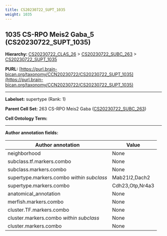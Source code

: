 ```yaml
---
title: CS20230722_SUPT_1035
weight: 1035
---
```

## 1035 CS-RPO Meis2 Gaba_5 (CS20230722_SUPT_1035)
<b>Hierarchy: </b>
[CS20230722_CLAS_26](../CS20230722_CLAS_26) >
[CS20230722_SUBC_263](../CS20230722_SUBC_263) >
[CS20230722_SUPT_1035](../CS20230722_SUPT_1035)

**PURL:** [https://purl.brain-bican.org/taxonomy/CCN20230722/CS20230722_SUPT_1035](https://purl.brain-bican.org/taxonomy/CCN20230722/CS20230722_SUPT_1035)

---


**Labelset:** supertype (Rank: 1)

**Parent Cell Set:** 263 CS-RPO Meis2 Gaba ([CS20230722_SUBC_263](../CS20230722_SUBC_263))



**Cell Ontology Term:** 

[MARKER GENES.]: #


---

[TRANSFERRED ANNOTATIONS.]: #


[AUTHOR ANNOTATION FIELDS.]: #


**Author annotation fields:**

| Author annotation | Value |
|-------------------|-------|
|neighborhood|None|
|subclass.tf.markers.combo|None|
|subclass.markers.combo|None|
|supertype.markers.combo _within subclass_|Mab21l2,Dach2|
|supertype.markers.combo|Cdh23,Otp,Nr4a3|
|anatomical_annotation|None|
|merfish.markers.combo|None|
|cluster.TF.markers.combo|None|
|cluster.markers.combo _within subclass_|None|
|cluster.markers.combo|None|
